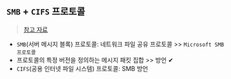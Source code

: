 ## `SMB` + `CIFS` 프로토콜
> [참고 자료](https://docs.microsoft.com/ko-kr/windows/win32/fileio/microsoft-smb-protocol-and-cifs-protocol-overview)
- `SMB`(서버 메시지 블록) 프로토콜: 네트워크 파일 공유 프로토콜 >> `Microsoft SMB 프로토콜`
- 프로토콜의 특정 버전을 정의하는 메시지 패킷 집합 >> 방언 ✔
- `CIFS`(공용 인터넷 파일 시스템) 프로토콜: SMB 방언
